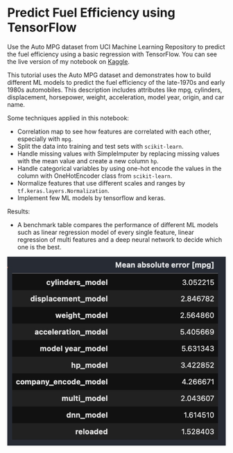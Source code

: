 # Predict Fuel Efficiency using TensorFlow
Use the Auto MPG dataset from UCI Machine Learning Repository to predict the fuel efficiency using a basic regression with TensorFlow.
You can see the live version of my notebook on [Kaggle](https://www.kaggle.com/theblackwood/predict-fuel-efficiency-using-tensorflow/notebook).

This tutorial uses the Auto MPG dataset and demonstrates how to build different ML models to predict the fuel efficiency of the late-1970s and early 1980s automobiles. This description includes attributes like mpg, cylinders, displacement, horsepower, weight, acceleration, model year, origin, and car name.

Some techniques applied in this notebook:
- Correlation map to see how features are correlated with each other, especially with ```mpg```.
- Split the data into training and test sets with ```scikit-learn```.
- Handle missing values with SimpleImputer by replacing missing values with the mean value and create a new column ```hp```.
- Handle categorical variables by using one-hot encode the values in the column with OneHotEncoder class from ```scikit-learn```. 
- Normalize features that use different scales and ranges by ```tf.keras.layers.Normalization```.
- Implement few ML models by tensorflow and keras.

Results:
- A benchmark table compares the performance of different ML models such as linear regression model of every single feature, linear regression of multi features and a deep neural network to decide which one is the best.

![Benchmark Table](https://raw.githubusercontent.com/harveyvn/Predict-Fuel-Efficiency-using-TensorFlow/main/benchmark.jpg)
